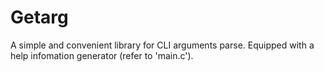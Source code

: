# Getarg
A simple and convenient library for CLI arguments parse.
Equipped with a help infomation generator (refer to 'main.c').
